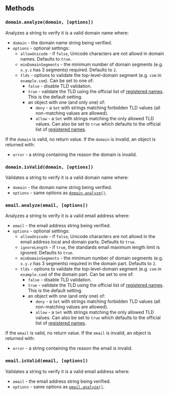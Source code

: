 ## Methods

### `domain.analyze(domain, [options])`

Analyzes a string to verify it is a valid domain name where:
- `domain` - the domain name string being verified.
- `options` - optional settings:
    - `allowUnicode` - if `false`, Unicode characters are not allowd in domain names. Defaults to `true`.
    - `minDomainSegments` - the minimum number of domain segments (e.g. `x.y.z` has 3 segments) required. Defaults to `2`.
    - `tlds` - options to validate the top-level-domain segment (e.g. `com` in `example.com`). Can be set to one of:
        - `false` - disable TLD validation.
        - `true` - validate the TLD using the official list of [registered names](http://data.iana.org/TLD/tlds-alpha-by-domain.txt). This is the default setting.
        - an object with one (and only one) of:
            - `deny` - a `Set` with strings matching forbidden TLD values (all non-matching values are allowed).
            - `allow` - a `Set` with strings matching the only allowed TLD values. Can also be set to `true` which defaults to the official list of [registered names](http://data.iana.org/TLD/tlds-alpha-by-domain.txt).

If the `domain` is valid, no return value. If the `domain` is invalid, an object is returned with:
- `error` - a string containing the reason the domain is invalid.

### `domain.isValid(domain, [options])`

Validates a string to verify it is a valid domain name where:
- `domain` - the domain name string being verified.
- `options` - same options as [`domain.analyze()`](#domainanalyzedomain-options).

### `email.analyze(email, [options])`

Analyzes a string to verify it is a valid email address where:
- `email` - the email address string being verified.
- `options` - optional settings:
    - `allowUnicode` - if `false`, Unicode characters are not allowd in the email address local and domain parts. Defaults to `true`.
    - `ignoreLength` - if `true`, the standards email maximum length limit is ignored. Defaults to `true`.
    - `minDomainSegments` - the minimum number of domain segments (e.g. `x.y.z` has 3 segments) required in the domain part. Defaults to `2`.
    - `tlds` - options to validate the top-level-domain segment (e.g. `com` in `example.com`) of the domain part. Can be set to one of:
        - `false` - disable TLD validation.
        - `true` - validate the TLD using the official list of [registered names](http://data.iana.org/TLD/tlds-alpha-by-domain.txt). This is the default setting.
        - an object with one (and only one) of:
            - `deny` - a `Set` with strings matching forbidden TLD values (all non-matching values are allowed).
            - `allow` - a `Set` with strings matching the only allowed TLD values. Can also be set to `true` which defaults to the official list of [registered names](http://data.iana.org/TLD/tlds-alpha-by-domain.txt).

If the `email` is valid, no return value. If the `email` is invalid, an object is returned with:
- `error` - a string containing the reason the email is invalid.


### `email.isValid(email, [options])`

Validates a string to verify it is a valid email address where:
- `email` - the email address string being verified.
- `options` - same options as [`email.analyze()`](#emailanalyzeemail-options).
